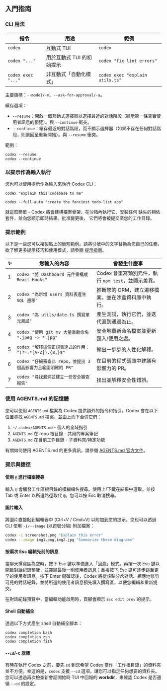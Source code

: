 ## 入門指南

### CLI 用法

| 指令               | 用途                               | 範例                            |
| ------------------ | ---------------------------------- | ------------------------------- |
| `codex`            | 互動式 TUI                         | `codex`                         |
| `codex "..."`      | 用於互動式 TUI 的初始提示          | `codex "fix lint errors"`       |
| `codex exec "..."` | 非互動式「自動化模式」             | `codex exec "explain utils.ts"` |

主要旗標：`--model/-m`、`--ask-for-approval/-a`。

續存選項：

- `--resume`：開啟一個互動式選擇器以選擇最近的對話階段（顯示第一條真實使用者訊息的預覽）。與 `--continue` 衝突。
- `--continue`：續存最近的對話階段，而不顯示選擇器（如果不存在任何對話階段，則退回至重新開始）。與 `--resume` 衝突。

範例：

```shell
codex --resume
codex --continue
```

### 以提示作為輸入執行

您也可以使用提示作為輸入來執行 Codex CLI：

```shell
codex "explain this codebase to me"
```

```shell
codex --full-auto "create the fanciest todo-list app"
```

就這麼簡單 - Codex 將會建構檔案骨架、在沙箱內執行它、安裝任何
缺失的相依套件，並向您顯示即時結果。批准變更後，
它們將會被提交至您的工作目錄。

### 提示範例

以下是一些您可以複製貼上的簡短範例。請將引號中的文字替換為您自己的任務。欲了解更多提示技巧和使用模式，請參閱 [提示指南](https://github.com/openai/codex/blob/main/codex-cli/examples/prompting_guide.md)。

| ✨  | 您輸入的內容                                                                    | 會發生什麼事                                                                |
| --- | ------------------------------------------------------------------------------- | -------------------------------------------------------------------------- |
| 1   | `codex "將 Dashboard 元件重構成 React Hooks"`                       | Codex 會重寫類別元件，執行 `npm test`，並顯示差異。    |
| 2   | `codex "為新增 users 資料表產生 SQL 遷移"`                      | 推斷您的 ORM，建立遷移檔案，並在沙盒資料庫中執行。 |
| 3   | `codex "為 utils/date.ts 撰寫單元測試"`                                     | 產生測試，執行它們，並迭代直到通過為止。               |
| 4   | `codex "使用 git mv 大量重新命名 *.jpeg -> *.jpg"`                                | 安全地重新命名檔案並更新匯入/使用之處。                            |
| 5   | `codex "解釋這個正規表達式的作用：^(?=.*[A-Z]).{8,}$"`                      | 輸出一步步的人性化解釋。                                   |
| 6   | `codex "仔細審查此 repo，並提出 3 個高影響力且範圍明確的 PR"` | 在目前的程式碼庫中建議有影響力的 PR。                            |
| 7   | `codex "尋找漏洞並建立一份安全審查報告"`          | 找出並解釋安全性錯誤。                                           |

### 使用 AGENTS.md 的記憶體

您可以使用 `AGENTS.md` 檔案為 Codex 提供額外的指令和指引。Codex 會在以下位置尋找 `AGENTS.md` 檔案，並由上而下合併它們：

1. `~/.codex/AGENTS.md` - 個人的全域指引
2. `AGENTS.md` 在 repo 根目錄 - 共用的專案筆記
3. `AGENTS.md` 在目前工作目錄 - 子資料夾/特定功能

有關如何使用 AGENTS.md 的更多資訊，請參閱 [AGENTS.md 官方文件](https://agents.md/)。

### 提示與捷徑

#### 使用 `@` 進行檔案搜尋

輸入 `@` 會觸發工作區根目錄的模糊檔名搜尋。使用上/下鍵在結果中選取，並按 Tab 或 Enter 以所選路徑取代 `@`。您可以按 Esc 取消搜尋。

#### 圖片輸入

將圖片直接貼到編輯器中 (Ctrl+V / Cmd+V) 以附加到您的提示。您也可以透過 CLI 使用 `-i/--image` (以逗號分隔) 附加檔案：

```bash
codex -i screenshot.png "Explain this error"
codex --image img1.png,img2.jpg "Summarize these diagrams"
```

#### 按兩次 Esc 編輯先前的訊息

當聊天撰寫區為空時，按下 Esc 鍵以準備進入「回溯」模式。再按一次 Esc 鍵以開啟對話紀錄預覽，並突顯最後一則使用者訊息；重複按下 Esc 鍵可逐步跳至更早的使用者訊息。按下 Enter 鍵確認後，Codex 將從該點分岔對話、相應地修剪可見的對話紀錄，並將所選的使用者訊息預先填入撰寫區，以便您編輯和重新提交。

在對話紀錄預覽中，當編輯功能啟用時，頁腳會顯示 `Esc edit prev` 的提示。

#### Shell 自動補全

透過以下方式產生 shell 自動補全腳本：

```shell
codex completion bash
codex completion zsh
codex completion fish
```

#### `--cd`/`-C` 旗標

有時在執行 Codex 之前，要先 `cd` 到您希望 Codex 當作「工作根目錄」的資料夾並不方便。幸運的是，`codex` 支援 `--cd` 選項，讓您可以指定任何想要的資料夾。您可以透過再次檢查新會話開始時 TUI 中回報的 **workdir**，來確認 Codex 是否遵循 `--cd` 的設定。
